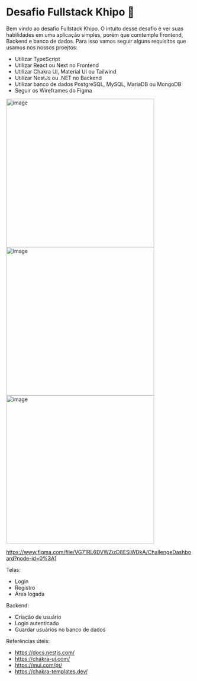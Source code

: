 # Desafio Fullstack Khipo 🚀

Bem vindo ao desafio Fullstack Khipo. O intuito desse desafio é ver suas habilidades em uma aplicação simples, porém que comtemple Frontend, Backend e banco de dados. Para isso vamos seguir alguns requisitos que usamos nos nossos proejtos:

* Utilizar TypeScript
* Utilizar React ou Next no Frontend
* Utilizar Chakra UI, Material UI ou Tailwind
* Utilizar NestJs ou .NET no Backend
* Utilizar banco de dados PostgreSQL, MySQL, MariaDB ou MongoDB
* Seguir os Wireframes do Figma

<img width="400" alt="image" src="https://user-images.githubusercontent.com/830261/195860077-d830518a-6528-490c-9c12-281d1048e42d.png">
<img width="400" alt="image" src="https://user-images.githubusercontent.com/830261/195860124-31bd57f5-7200-46b2-9d10-b629bc004a53.png">
<img width="400" alt="image" src="https://user-images.githubusercontent.com/830261/195860182-64d48800-73d4-417b-aec2-b7dc02a2eb54.png">

https://www.figma.com/file/VG71RL6DVWZizD8ESiWDkA/ChallengeDashboard?node-id=0%3A1

Telas:
* Login
* Registro
* Área logada

Backend:
* Criação de usuário
* Login autenticado
* Guardar usuários no banco de dados

Referências úteis:
* https://docs.nestjs.com/
* https://chakra-ui.com/
* https://mui.com/pt/
* https://chakra-templates.dev/
